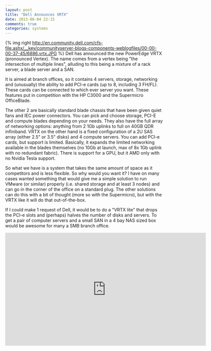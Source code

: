 ```yaml
---
layout: post
title: "Dell Announces VRTX"
date: 2013-06-04 22:15
comments: true
categories: systems
---
```

{% img right http://en.community.dell.com/cfs-file.ashx/__key/communityserver-blogs-components-weblogfiles/00-00-00-37-45/6886.vrtx.JPG %} Dell has announced the new PowerEdge VRTX (pronounced Vertex). The name comes from a vertex being "the intersection of multiple lines", alluding to this being a mixture of a rack server, a blade server and a SAN.
<!-- more -->

It is aimed at branch offices, so it contains 4 servers, storage, networking and (unusually) the ability to add PCI-e cards (up to 8, including 3 FH/FL). These cards can be connected to which ever server you want. These features put in competition with the HP C3000 and the Supermicro OfficeBlade.

The other 2 are basically standard blade chassis that have been given quiet fans and IEC power connectors. You can pick and choose storage, PCI-E and compute blades depending on your needs. They also have the full array of networking options: anything from 2 1Gb uplinks to full on 40GB QDR infiniband. VRTX on the other hand is a fixed configuration of a 2U SAS array (either 2.5" or 3.5" disks) and 4 compute servers. You can add PCI-e cards, but support is limited. Basically, it expands the limited networking available in the blades themselves (no 10Gb at launch, max of 8x 1Gb uplink with no redundant fabric). There is support for a GPU, but it AMD only with  no Nvidia Tesla support.

So what we have is a system that takes the same amount of space as it competitors and is less flexible. So why would you want it? I have on many cases wanted something that would give me a simple solution to run VMware (or similar) properly (i.e. shared storage and at least 3 nodes) and can go in the corner of the office on a standard plug. The other solutions can do this with a bit of thought (more so with the Supermicro), but with the VRTX like it will do that out-of-the-box.

If I could make 1 request of Dell, it would be to do a "VRTX lite" that drops the PCI-e slots and (perhaps) halves the number of disks and servers. To get a pair of computer servers and a small SAN in a 4 bay NAS sized box would be awesome for many a SMB branch office.

<iframe width="640" height="360" src="http://www.youtube.com/embed/16IlDQnIMrk?rel=0" frameborder="0" allowfullscreen></iframe>

